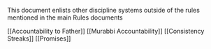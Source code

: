 This document enlists other discipline systems outside of the rules mentioned in the main Rules documents

[[Accountability to Father]]
[[Murabbi Accountability]]
[[Consistency Streaks]]
[[Promises]]